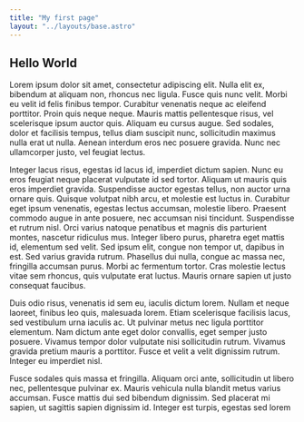 ```yaml
---
title: "My first page"
layout: "../layouts/base.astro"
---
```


## Hello World

Lorem ipsum dolor sit amet, consectetur adipiscing elit. Nulla elit ex, bibendum at aliquam non, rhoncus nec ligula. Fusce quis nunc velit. Morbi eu velit id felis finibus tempor. Curabitur venenatis neque ac eleifend porttitor. Proin quis neque neque. Mauris mattis pellentesque risus, vel scelerisque ipsum auctor quis. Aliquam eu cursus augue. Sed sodales, dolor et facilisis tempus, tellus diam suscipit nunc, sollicitudin maximus nulla erat ut nulla. Aenean interdum eros nec posuere gravida. Nunc nec ullamcorper justo, vel feugiat lectus.

Integer lacus risus, egestas id lacus id, imperdiet dictum sapien. Nunc eu eros feugiat neque placerat vulputate id sed tortor. Aliquam ut mauris quis eros imperdiet gravida. Suspendisse auctor egestas tellus, non auctor urna ornare quis. Quisque volutpat nibh arcu, et molestie est luctus in. Curabitur eget ipsum venenatis, egestas lectus accumsan, molestie libero. Praesent commodo augue in ante posuere, nec accumsan nisi tincidunt. Suspendisse et rutrum nisl. Orci varius natoque penatibus et magnis dis parturient montes, nascetur ridiculus mus. Integer libero purus, pharetra eget mattis id, elementum sed velit. Sed ipsum elit, congue non tempor ut, dapibus in est. Sed varius gravida rutrum. Phasellus dui nulla, congue ac massa nec, fringilla accumsan purus. Morbi ac fermentum tortor. Cras molestie lectus vitae sem rhoncus, quis vulputate erat luctus. Mauris ornare sapien ut justo consequat faucibus.

Duis odio risus, venenatis id sem eu, iaculis dictum lorem. Nullam et neque laoreet, finibus leo quis, malesuada lorem. Etiam scelerisque facilisis lacus, sed vestibulum urna iaculis ac. Ut pulvinar metus nec ligula porttitor elementum. Nam dictum ante eget dolor convallis, eget semper justo posuere. Vivamus tempor dolor vulputate nisi sollicitudin rutrum. Vivamus gravida pretium mauris a porttitor. Fusce et velit a velit dignissim rutrum. Integer eu imperdiet nisl.

Fusce sodales quis massa et fringilla. Aliquam orci ante, sollicitudin ut libero nec, pellentesque pulvinar ex. Mauris vehicula nulla blandit metus varius accumsan. Fusce mattis dui sed bibendum dignissim. Sed placerat mi sapien, ut sagittis sapien dignissim id. Integer est turpis, egestas sed lorem
